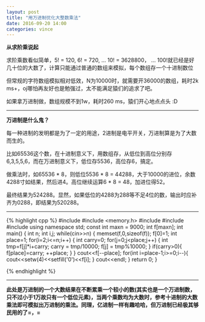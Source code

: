 ```yaml
---
layout: post
title: "用万进制优化大整数乘法"
date: 2016-09-20 14:00
categories: vince
---
```


**从求阶乘说起**

求阶乘数看似简单，5! = 120, 6! = 720, ... 10! = 3628800， ... 100!就已经是好几十位的大数了，计算只能通过普通的数组来模拟，每个数组存一个十进制数位

但常规的字符数组模拟相对低效，N为10000时，就需要开36000的数组，耗时2k ms+，oj哪怕再友好也是勉强过，太不能满足猿们的追求了吧。

如果拿万进制做，数组规模不到1w，耗时260 ms，猿们开心地点点头 :D

---

**万进制是什么鬼？**

每一种进制的发明都是为了一定的用途，2进制是电平开关，万进制算是为了大数而生的。

比如65536这个数，在十进制意义下，用数组存，从低位到高位分别存6,3,5,5,6，而在万进制意义下，低位存5536，高位存6，搞定。

做乘法时，如65536 * 8，则低位5536 * 8 = 44288，大于10000的进位，余数4288寸如结果，然后进4。高位继续运算6 * 8 = 48，加进位得52。

最终结果为524288。显然，如果低位的4288为288等不足4位的数，输出时应补齐为0288，即结果为520288。

---

{% highlight cpp %}
#include <iostream>
#include <memory.h>
#include <cstdio>
#include <algorithm>
#include <iomanip>
using namespace std;
const int maxn = 9000;
int f[maxn];
int main()
{
    int n;
    int i,j;
    while(cin>>n) {
        memset(f,0,sizeof(f));
		f[0]=1;
		int place=1;
		for(i=2;i<=n;i++)
		{
			int carry=0;
			for(j=0;j<place;j++)
			{
				int tmp=f[j]*i+carry;
				carry = tmp/10000;
				f[j] = tmp%10000;
			}
			if(carry>0){
                f[place]=carry;
                ++place;
			}
		}
		cout<<f[--place];
		for(int i=place-1;i>=0;i--){
            cout<<setw(4)<<setfill('0')<<f[i];
		}
		cout<<endl;
    }
    return 0;
}

{% endhighlight %}

---

**此处是万进制的一个大数结果在不断累乘一个较小的数(其实也是一个万进制数，只不过小于1万故只有一个低位元素)，当两个乘数均为大数时，参考十进制的大数乘法即可模拟出万进制的乘法。同理，亿进制一样有趣哈哈，但万进制已经极其够民用的了=，=**
